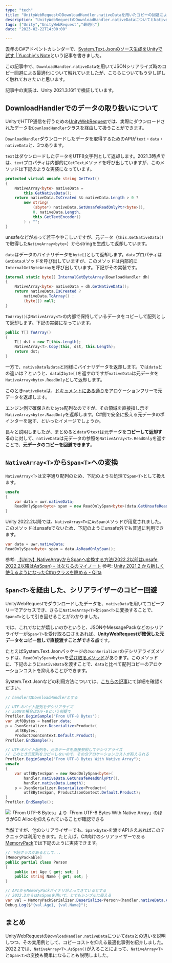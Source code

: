 ```yaml
---
type: "tech"
title: "UnityWebRequestのDownloadHandler.nativeDataを用いたコピーの回避による最適化について"
description: "UnityWebRequestのDownloadHandler.nativeDataについてとNativeArray<T>からSpan<T>への変換、それらを用いたコピー回避の最適化について紹介します。"
tags: ["Unity","UnityWebRequest","最適化"]
date: "2023-02-22T14:00:00"

---
```


去年のC#アドベントカレンダーで、[System.Text.Jsonのソース生成をUnityで試す | Yucchiy's Note](https://blog.yucchiy.com/2022/12/csharp-advent-calendar-system-text-json-unity/)という記事を書きました。

この記事中で、`DownloadHandler.nativeData`を用いてJSONシリアライズ時のコピー回避による最適化について触れていましたが、こちらについてもう少し詳しく触れておきたいと思います。

記事中の実装は、Unity 2021.3.16f1で検証しています。

## DownloadHandlerでのデータの取り扱いについて

UnityでHTTP通信を行うための[UnityWebRequest](https://docs.unity3d.com/2021.3/Documentation/ScriptReference/Networking.UnityWebRequest.html)では、実際にダウンロードされたデータを`DownloadHandler`クラスを経由して扱うことができます。

`DownloadHandler`ダウンロードしたデータを取得するためのAPIが`text`・`data`・`nativeData`と、3つあります。

`text`はダウンロードしたデータをUTF8文字列として返却します。2021.3時点では、`text`プロパティは内部的に`GetText`メソッドを呼び出していますが、このメソッドは下記のような実装になっています。

```csharp
protected virtual unsafe string GetText()
{
    NativeArray<byte> nativeData =
        this.GetNativeData();
    return nativeData.IsCreated && nativeData.Length > 0 ?
        new string(
            (sbyte*) nativeData.GetUnsafeReadOnlyPtr<byte>(),
            0, nativeData.Length,
            this.GetTextEncoder()
        ) : "";
}
```

unsafeなどがあって若干ややこしいですが、元データ（`this.GetNativeData()`で取得した`NativeArray<byte>`）からstringを生成して返却しています。

`data`はデータのバイナリデータを`byte[]`として返却します。`data`プロパティは`GetData`メソッドを呼び出していますが、このメソッドは内部的に`InternalGetByteArray`を呼び出しています。下記がその実装です。

```csharp
internal static byte[] InternalGetByteArray(DownloadHandler dh)
{
    NativeArray<byte> nativeData = dh.GetNativeData();
    return nativeData.IsCreated ?
        nativeData.ToArray() :
        (byte[]) null;
}
```

`ToArray()`は`NativeArray<T>`の内部で保持しているデータをコピーして配列として返却します。下記の実装になっています。

```csharp
public T[] ToArray()
{
    T[] dst = new T[this.Length];
    NativeArray<T>.Copy(this, dst, this.Length);
    return dst;
}
```

一方で、`nativeData`も`data`と同様にバイナリデータを返却します。では`data`との違いは？というと、`data`は`byte[]`を返すのですが`nativeData`は元データを`NativeArray<byte>.ReadOnly`として返却します。

このとき`nativeData`は、[ドキュメントにある通り](https://docs.unity3d.com/ja/2021.2/ScriptReference/Networking.DownloadHandler-nativeData.html)をアロケーションフリーで元データを返却します。

エンジン側で確保された`byte`配列なのですが、その領域を直接指し示す`NativeArray<byte>.RaadOnly`を返却します。C#側で安全に扱える元データのポインターを返す、といったイメージでしょうか。

長々と説明しましたが、まとめると`data`や`text`は元データを**コピーして返却する**のに対して、`nativeData`は元データの参照を`NativeArray<T>.ReadOnly`を返すことで、**元データのコピーを回避できます**。

## `NativeArray<T>`から`Span<T>`への変換

`NativeArray<T>`は文字通り配列のため、下記のような処理で`Span<T>`として扱えます。

```csharp
unsafe
{
    var data = uwr.nativeData;
    ReadOnlySpan<byte> span = new ReadOnlySpan<byte>(data.GetUnsafeReadOnlyPtr(), data.Length);
}
```

Unity 2022.2以降では、`NativeArray<T>`に`AsSpan`メソッドが用意されました。このメソッドはunsafeでないため、下記のようにunsafe外でも普通に利用できます。

```csharp
var data = uwr.nativeData;
ReadOnlySpan<byte> span = data.AsReadOnlySpan();
```

参考: [【Unity】NativeArray<T>からSpan<T>へ変換する方法(2022.2以前はunsafe, 2022.2以降はAsSpan) - はなちるのマイノート](https://www.hanachiru-blog.com/entry/2022/12/19/120000)
参考: [Unity 2021.2 から新しく使えるようになったC#のクラスを眺める - Qiita](https://qiita.com/Gaku_Ishii/items/23d85defb8339fe3e9c0#spant1)

## `Span<T>`を経由した、シリアライザーのコピー回避

UnityWebRequestでダウンロードしたデータを、`nativeData`を用いてコピーフリーでアクセスでき、さらに`NativeArray<T>`を`Span<T>`に変換することで、`Span<T>`として引き回せることがわかりました。

では、これでなにが嬉しいのかというと、JSONやMessagePackなどのシリアライザーが`Span<T>`を受け取る口さえあれば、**UnityWebRequestが確保した元データをコピー無しで直接渡すことができる点**です。

たとえばSystem.Text.Jsonパッケージの`JsonSerializer`のデシリアライズメソッドは、`ReadOnlySpan<byte>`を[受け取るメソッド](https://learn.microsoft.com/ja-jp/dotnet/api/system.text.json.jsonserializer.deserialize?view=net-7.0#system-text-json-jsonserializer-deserialize(system-readonlyspan((system-byte))-system-type-system-text-json-jsonserializeroptions))があります。このメソッドに、下記のように`nativeData`を渡すことで、`data`と比べて配列コピーのアロケーションコストを抑えることができます。

System.Text.Jsonなどの利用方法については、[こちらの記事](https://blog.yucchiy.com/2022/12/csharp-advent-calendar-system-text-json-unity/#serializetoutf8bytes%E3%81%AB%E3%82%88%E3%82%8Butf-8%E3%83%90%E3%82%A4%E3%83%88%E9%85%8D%E5%88%97%E3%81%AE%E3%82%B7%E3%83%AA%E3%82%A2%E3%83%A9%E3%82%A4%E3%82%BA)にて詳細を確認ください。

```csharp
// handlerはDownloadHandlerとする

// UTF-8バイト配列をデシリアライズ
// JSONの場合はUTF-8という前提で
Profiler.BeginSample("From UTF-8 Bytes");
var utf8Bytes = handler.data;
p = JsonSerializer.Deserialize<Product>(
    utf8Bytes,
    ProductJsonContext.Default.Product);
Profiler.EndSample();

// UTF-8バイト配列を、元のデータを直接参照してデシリアライズ
// このとき元配列をコピーしないので、その分アロケーションコストが抑えられる
Profiler.BeginSample("From UTF-8 Bytes With Native Array");
unsafe
{
    var utf8BytesSpan = new ReadOnlySpan<byte>(
        handler.nativeData.GetUnsafeReadOnlyPtr(),
        handler.nativeData.Length);
    p = JsonSerializer.Deserialize<Product>(
        utf8BytesSpan, ProductJsonContext.Default.Product);
}
Profiler.EndSample();
```

![「From UTF-8 Bytes」より「From UTF-8 Bytes With Native Array」のほうがGC Allocを抑えられていることが確認できる](https://blog.yucchiy.com/static/d6e86e797a3aa87538638513c21a79d6/66caf/ED3DEAB5B24E6396C6D5ECE01FB5237B.png)

当然ですが、他のシリアライザーでも、`Span<byte>`を渡すAPIさえあればこのテクニックは利用できます。たとえば、C#向けのシリアライザーである[MemoryPack](https://github.com/cysharp/memorypack)では下記のように実装できます。

```csharp
// 下記クラスがあるとして...
[MemoryPackable]
public partial class Person
{
    public int Age { get; set; }
    public string Name { get; set; }
}

// APIからMemoryPackバイナリがふってきているとする
// 2022.2からはAsSpanを用いて、とてもシンプルに扱える
var val = MemoryPackSerializer.Deserialize<Person>(handler.nativeData.AsSpan());
Debug.Log($"{val.Age}, {val.Name}");
```

## まとめ

UnityWebRequestの`DownloadHandler.nativeData`について`data`との違いを説明しつつ、その実用例として、コピーコストを抑える最適化事例を紹介しました。
2022.2では、`NativeArray<T>.AsSpan()`が入ることによって、`NativeArray<T>`と`Span<T>`の変換も簡単になることも説明しました。